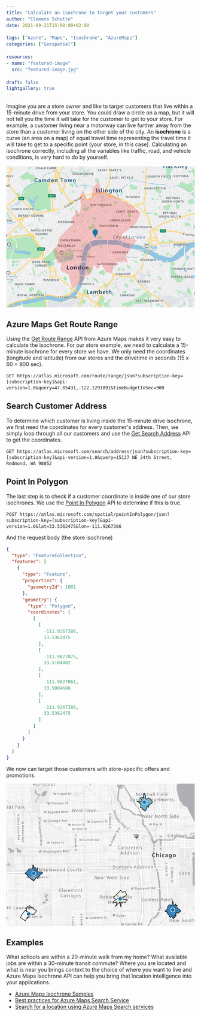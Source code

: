 ```yaml
---
title: "Calculate an isochrone to target your customers"
author: "Clemens Schotte"
date: 2021-09-21T15:00:00+02:00

tags: ["Azure", "Maps", "Isochrone", "AzureMaps"]
categories: ["Geospatial"]

resources:
- name: "featured-image"
  src: "featured-image.jpg"

draft: false
lightgallery: true
---
```


Imagine you are a store owner and like to target customers that live within a 15-minute drive from your store. You could draw a circle on a map, but it will not tell you the time it will take for the customer to get to your store. For example, a customer living near a motorway can live further away from the store than a customer living on the other side of the city. An **isochrone** is a curve (an area on a map) of equal travel time representing the travel time it will take to get to a specific point (your store, in this case). Calculating an isochrone correctly, including all the variables like traffic, road, and vehicle conditions, is very hard to do by yourself.

![isochrone in London](london.jpg)

## Azure Maps Get Route Range

Using the [Get Route Range](https://docs.microsoft.com/en-us/rest/api/maps/route/get-route-range) API from Azure Maps makes it very easy to calculate the isochrone. For our store example, we need to calculate a 15-minute isochrone for every store we have. We only need the coordinates (longitude and latitude) from our stores and the drivetime in seconds (15 x 60 = 900 sec).

```http
GET https://atlas.microsoft.com/route/range/json?subscription-key=[subscription-key]&api-version=1.0&query=47.65431,-122.1291891&timeBudgetInSec=900
```

## Search Customer Address

To determine which customer is living inside the 15-minute drive isochrone, we first need the coordinates for every customer's address. Then, we simply loop through all our customers and use the [Get Search Address](https://docs.microsoft.com/en-us/rest/api/maps/search/get-search-address) API to get the coordinates.

```http
GET https://atlas.microsoft.com/search/address/json?subscription-key=[subscription-key]&api-version=1.0&query=15127 NE 24th Street, Redmond, WA 98052
```

## Point In Polygon

The last step is to check if a customer coordinate is inside one of our store isochrones. We use the [Point In Polygon](https://docs.microsoft.com/en-us/rest/api/maps/spatial/post-point-in-polygon) API to determine if this is true.

```http
POST https://atlas.microsoft.com/spatial/pointInPolygon/json?subscription-key=[subscription-key]&api-version=1.0&lat=33.5362475&lon=-111.9267386
```

And the request body (the store isochrone)

```json
{
  "type": "FeatureCollection",
  "features": [
    {
      "type": "Feature",
      "properties": {
        "geometryId": 1001
      },
      "geometry": {
        "type": "Polygon",
        "coordinates": [
          [
            [
              -111.9267386,
              33.5362475
            ],
            [
              -111.9627875,
              33.5104882
            ],
            [
              -111.9027061,
              33.5004686
            ],
            [
              -111.9267386,
              33.5362475
            ]
          ]
        ]
      }
    }
  ]
}
```

We now can target those customers with store-specific offers and promotions.

![isochrone in Chicago](chicago.jpg)

## Examples

What schools are within a 20-minute walk from my home? What available jobs are within a 30-minute transit commute? Where you are located and what is near you brings context to the choice of where you want to live and Azure Maps Isochrone API can help you bring that location intelligence into your applications.

* [Azure Maps Isochrone Samples](https://azuremapscodesamples.azurewebsites.net/?search=Isochrone)
* [Best practices for Azure Maps Search Service](https://docs.microsoft.com/en-us/azure/azure-maps/how-to-use-best-practices-for-search)
* [Search for a location using Azure Maps Search services](https://docs.microsoft.com/en-us/azure/azure-maps/how-to-search-for-address)
